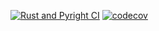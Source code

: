 [![Rust and Pyright CI](https://github.com/Datadote/test_ci4/actions/workflows/rust_pyright.yml/badge.svg?branch=master)](https://github.com/Datadote/test_ci4/actions/workflows/rust_pyright.yml) [![codecov](https://codecov.io/github/Datadote/test_ci4/graph/badge.svg?token=UQ735RZ644)](https://codecov.io/github/Datadote/test_ci4)
